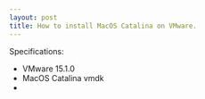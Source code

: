 ```yaml
---
layout: post
title: How to install MacOS Catalina on VMware. 
---
```


Specifications:

* VMware 15.1.0
* MacOS Catalina vmdk 
* 
